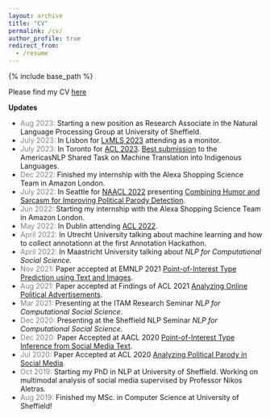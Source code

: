 ```yaml
---
layout: archive
title: "CV"
permalink: /cv/
author_profile: true
redirect_from:
  - /resume
---
```


{% include base_path %}

Please find my CV [here](https://danaesavi.github.io/files/CV_Danae.pdf)

__Updates__
- <span style="color:gray;">Aug 2023: </span> Starting a new position as Research Associate in the Natural Language Processing Group at University of Sheffield.
- <span style="color:gray;">July 2023: </span> In Lisbon for [LxMLS 2023](http://lxmls.it.pt/2023/) attending as a monitor.
- <span style="color:gray;">July 2023: </span> In Toronto for [ACL 2023](https://2023.aclweb.org/). [Best submission](https://aclanthology.org/2023.americasnlp-1.21/) to the AmericasNLP Shared Task on Machine Translation into Indigenous Languages.
- <span style="color:gray;">Dec 2022: </span> Finished my internship with the Alexa Shopping Science Team in Amazon London.
- <span style="color:gray;">July 2022: </span> In Seattle for [NAACL 2022](https://2022.naacl.org/) presenting [Combining Humor and Sarcasm for Improving Political Parody Detection](https://aclanthology.org/2022.naacl-main.131/).
- <span style="color:gray;">Jun 2022: </span> Starting my internship with the Alexa Shopping Science Team in Amazon London.
- <span style="color:gray;">May 2022: </span> In Dublin attending [ACL 2022](https://www.2022.aclweb.org/).
- <span style="color:gray;">April 2022: </span> In Utrecht University talking about machine learning and how to collect annotationn at the first Annotation Hackathon. 
- <span style="color:gray;">April 2022: </span> In Maastricht University talking about _NLP for Computational Social Science_.
- <span style="color:gray;">Nov 2021: </span> Paper accepted at EMNLP 2021 [Point-of-Interest Type Prediction using Text and Images](https://aclanthology.org/2021.emnlp-main.614/).
- <span style="color:gray;">Aug 2021: </span> Paper accepted at Findings of ACL 2021 [Analyzing Online Political Advertisements](https://aclanthology.org/2021.findings-acl.321/).
- <span style="color:gray;">Mar 2021: </span> Presenting at the ITAM Research Seminar _NLP for Computational Social Science_.
- <span style="color:gray;">Dec 2020: </span> Presenting at the Sheffield NLP Seminar _NLP for Computational Social Science_.
- <span style="color:gray;">Dec 2020: </span> Paper Accepted at AACL 2020 [Point-of-Interest Type Inference from Social Media Text](https://aclanthology.org/2020.aacl-main.80/).
- <span style="color:gray;">Jul 2020: </span> Paper Accepted at ACL 2020 [Analyzing Political Parody in Social Media](https://aclanthology.org/2020.acl-main.403/).
- <span style="color:gray;">Oct 2019: </span> Starting my PhD in NLP at University of Sheffield. Working on multimodal analysis of social media supervised by Professor Nikos Aletras.
- <span style="color:gray;">Aug 2019: </span> Finished my MSc. in Computer Science at University of Sheffield!
 
